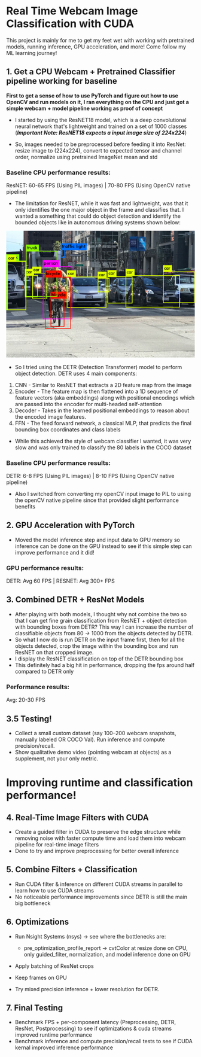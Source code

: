 # Real Time Webcam Image Classification with CUDA
This project is mainly for me to get my feet wet with working with pretrained models, running inference, GPU acceleration, and more!
Come follow my ML learning journey!

## 1. Get a CPU Webcam + Pretrained Classifier pipeline working for baseline
**First to get a sense of how to use PyTorch and figure out how to use OpenCV and run models on it, I ran everything on the CPU and just got a simple webcam + model pipeline working as proof of concept**

- I started by using the ResNET18 model, which is a deep convolutional neural network that's lightweight and trained on a set of 1000 classes
(***Important Note: ResNET18 expects a input image size of 224x224***)

- So, images needed to be preprocessed before feeding it into ResNet: resize image to (224x224), convert to expected tensor and channel order, normalize using pretrained ImageNet mean and std

### Baseline CPU performance results:
ResNET: 60-65 FPS (Using PIL images) | 70-80 FPS (Using OpenCV native pipeline)

- The limitation for ResNET, while it was fast and lightweight, was that it only identifies the one major object in the frame and classifies that. I wanted a something that could do object detection and identify the bounded objects like in autonomous driving systems shown below:

![AV object detection example](/images/av_object_detection_example.png)

- So I tried using the DETR (Detection Transformer) model to perform object detection. DETR uses 4 main components:
1. CNN - Similar to ResNET that extracts a 2D feature map from the image
2. Encoder - The feature map is then flattened into a 1D sequence of feature vectors (aka embeddings) along with positional encodings which are passed into the encoder for multi-headed self-attention
3. Decoder - Takes in the learned positional embeddings to reason about the encoded image features.
4. FFN - The feed forward network, a classical MLP, that predicts the final bounding box coordinates and class labels

- While this achieved the style of webcam classifier I wanted, it was very slow and was only trained to classify the 80 labels in the COCO dataset

### Baseline CPU performance results:
DETR: 6-8 FPS (Using PIL images) | 8-10 FPS (Using OpenCV native pipeline)

- Also I switched from converting my openCV input image to PIL to using the openCV native pipeline since that provided slight performance benefits

## 2. GPU Acceleration with PyTorch
- Moved the model inference step and input data to GPU memory so inference can be done on the GPU instead to see if this simple step can improve performance and it did!

### GPU performance results:
DETR: Avg 60 FPS | RESNET: Avg 300+ FPS

## 3. Combined DETR + ResNet Models
- After playing with both models, I thought why not combine the two so that I can get fine grain classification from ResNET + object detection with bounding boxes from DETR? This way I can increase the number of classifiable objects from 80 -> 1000 from the objects detected by DETR.
- So what I now do is run DETR on the input frame first, then for all the objects detected, crop the image within the bounding box and run ResNET on that cropped image. 
- I display the ResNET classification on top of the DETR bounding box
- This definitely had a big hit in performance, dropping the fps around half compared to DETR only

### Performance results:
Avg: 20-30 FPS

## 3.5 Testing!
- Collect a small custom dataset (say 100–200 webcam snapshots, manually labeled OR COCO Val). Run inference and compute precision/recall.
- Show qualitative demo video (pointing webcam at objects) as a supplement, not your only metric.

# Improving runtime and classification performance!

## 4. Real-Time Image Filters with CUDA
- Create a guided filter in CUDA to preserve the edge structure while removing noise with faster compute time and load them into webcam pipeline for real-time image filters
- Done to try and improve preprocessing for better overall inference

## 5. Combine Filters + Classification
- Run CUDA filter & inference on different CUDA streams in parallel to learn how to use CUDA streams
- No noticeable performance improvements since DETR is still the main big bottleneck 

## 6. Optimizations
- Run Nsight Systems (nsys) → see where the bottlenecks are:
    - pre_optimization_profile_report -> cvtColor at resize done on CPU, only guided_filter, normalization, and model inference done on GPU

- Apply batching of ResNet crops
- Keep frames on GPU
- Try mixed precision inference + lower resolution for DETR.

## 7. Final Testing
- Benchmark FPS + per-component latency (Preprocessing, DETR, ResNet, Postprocessing) to see if optimizations & cuda streams improved runtime performance
- Benchmark inference and compute precision/recall tests to see if CUDA kernal improved inference performance

